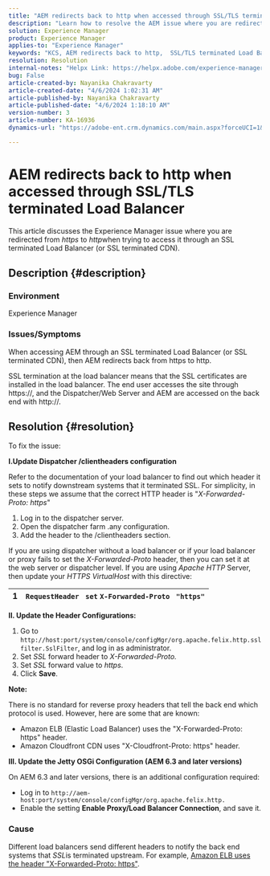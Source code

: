 ```yaml
---
title: "AEM redirects back to http when accessed through SSL/TLS terminated Load Balancer"
description: "Learn how to resolve the AEM issue where you are redirected back to http when accessing AEM through SSL/TLS terminated Load Balancer."
solution: Experience Manager
product: Experience Manager
applies-to: "Experience Manager"
keywords: "KCS, AEM redirects back to http,  SSL/TLS terminated Load Balancer"
resolution: Resolution
internal-notes: "Helpx Link: https://helpx.adobe.com/experience-manager/kb/AEM-redirecting-back-to-http-on-accessed-via-SSL-terminated-Load-Balancer.html"
bug: False
article-created-by: Nayanika Chakravarty
article-created-date: "4/6/2024 1:02:31 AM"
article-published-by: Nayanika Chakravarty
article-published-date: "4/6/2024 1:18:10 AM"
version-number: 3
article-number: KA-16936
dynamics-url: "https://adobe-ent.crm.dynamics.com/main.aspx?forceUCI=1&pagetype=entityrecord&etn=knowledgearticle&id=0e02b555-b1f3-ee11-904b-0022480a40c2"

---
```

# AEM redirects back to http when accessed through SSL/TLS terminated Load Balancer


This article discusses the Experience Manager issue where you are redirected from *https* to *http*when trying to access it through an SSL terminated Load Balancer (or SSL terminated CDN).

## Description {#description}


### <b>Environment</b>

Experience Manager

### <b>Issues/Symptoms</b>

When accessing AEM through an SSL terminated Load Balancer (or SSL terminated CDN), then AEM redirects back from https to http.

SSL termination at the load balancer means that the SSL certificates are installed in the load balancer. The end user accesses the site through https://, and the Dispatcher/Web Server and AEM are accessed on the back end with http://.




## Resolution {#resolution}


To fix the issue:

<b>I.Update Dispatcher /clientheaders configuration</b>

Refer to the documentation of your load balancer to find out which header it sets to notify downstream systems that it terminated SSL. For simplicity, in these steps we assume that the correct HTTP header is "*X-Forwarded-Proto: https*"

1. Log in to the dispatcher server.
2. Open the dispatcher farm .any configuration.
3. Add the header to the /clientheaders section.


If you are using dispatcher without a load balancer or if your load balancer or proxy fails to set the *X-Forwarded-Proto* header, then you can set it at the web server or dispatcher level. If you are using *Apache HTTP* Server, then update your *HTTPS VirtualHost* with this directive:


| 1 | `RequestHeader ` `set` `X-Forwarded-Proto ` `"https"` |
| --- | --- |


<b>II. Update the Header Configurations:</b>

1. Go to `http://host:port/system/console/configMgr/org.apache.felix.http.sslfilter.SslFilter`, and log in as administrator.
2. Set *SSL* forward header to *X-Forwarded-Proto.*
3. Set *SSL* forward value to *https*.
4. Click <b>Save</b>.


<b>Note:</b>

There is no standard for reverse proxy headers that tell the back end which protocol is used. However, here are some that are known:

- Amazon ELB (Elastic Load Balancer) uses the "X-Forwarded-Proto: https" header.
- Amazon Cloudfront CDN uses "X-Cloudfront-Proto: https" header.


<b>III. Update the Jetty OSGi Configuration (AEM 6.3 and later versions)</b>

On AEM 6.3 and later versions, there is an additional configuration required:

- Log in to `http://aem-host:port/system/console/configMgr/org.apache.felix.http.`
- Enable the setting <b>Enable Proxy/Load Balancer Connection</b>, and save it.


### Cause

Different load balancers send different headers to notify the back end systems that *SSL*is terminated upstream. For example, [Amazon ELB uses the header "X-Forwarded-Proto: https"](https://docs.aws.amazon.com/elasticloadbalancing/latest/classic/x-forwarded-headers.html#x-forwarded-proto).
